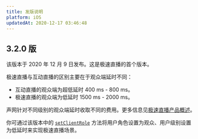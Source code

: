 ```yaml
---
title: 发版说明
platform: iOS
updatedAt: 2020-12-17 03:46:48
---
```

## 3.2.0 版

该版本于 2020 年 12 月 9 日发布。这是极速直播的首个版本。

极速直播与互动直播的区别主要在于观众端延时不同：

- 互动直播的观众端为超低延时 400 ms - 800 ms。
- 极速直播的观众端为低延时 1500 ms - 2000 ms。

声网针对不同级别的观众端延时收取不同的费用。更多信息见[极速直播产品概述](/cn/live-streaming/product_live_standard)。

你可通过该版本中的 [`setClientRole`](./API%20Reference/oc/Classes/AgoraRtcEngineKit.html#//api/name/setClientRole:options:) 方法将用户角色设置为观众、用户级别设置为低延时来实现极速直播场景。